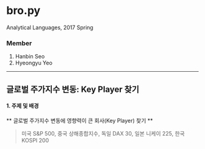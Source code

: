 # bro.py
Analytical Languages, 2017 Spring

### Member
1. Hanbin Seo
2. Hyeongyu Yeo

***

## 글로벌 주가지수 변동: Key Player 찾기

#### 1. 주제 및 배경
** 글로벌 주가지수 변동에 영향력이 큰 회사(Key Player) 찾기 **  
> 미국 S&P 500, 중국 상해종합지수, 독일 DAX 30, 일본 니케이 225, 한국 KOSPI 200



